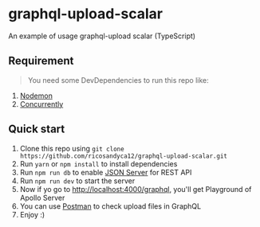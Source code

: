 # graphql-upload-scalar
An example of usage graphql-upload scalar (TypeScript)

<h2>Requirement</h2>
<blockquote>You need some DevDependencies to run this repo like:</blockquote>
<ol>
  <li><a href='https://www.npmjs.com/package/nodemon' target='_blank'>Nodemon</a></li>
  <li><a href='https://www.npmjs.com/package/concurrently' target='_blank'>Concurrently</a></li>
</ol>

<h2>Quick start</h2>
<ol>
  <li>Clone this repo using <code>git clone https://github.com/ricosandyca12/graphql-upload-scalar.git</code></li>
  <li>Run <code>yarn</code> or <code>npm install</code> to install dependencies</li>
  <li>Run <code>npm run db</code> to enable <a href='https://github.com/typicode/json-server' target='_blank'>JSON Server</a> for REST API</li>
  <li>Run <code>npm run dev</code> to start the server</li>
  <li>Now if yo go to <a href='http://localhost:4000/graphql' target='_blank'>http://localhost:4000/graphql</a>, you'll get Playground of Apollo Server</li>
  <li>You can use <a href='https://www.getpostman.com/' target='_blank'>Postman</a> to check upload files in GraphQL</li>
  <li>Enjoy :)</li>
</ol>
